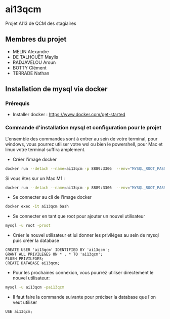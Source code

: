# ai13qcm

Projet AI13 de QCM des stagiaires

## Membres du projet

- MELIN Alexandre
- DE TALHOUËT Maylis
- RADJAVELOU Aroun
- BOTTY Clément
- TERRADE Nathan

## Installation de mysql via docker

### Prérequis

- Installer docker : <https://www.docker.com/get-started>

### Commande d'installation mysql et configuration pour le projet

L'ensemble des commandes sont à entrer au sein de votre terminal, pour windows, vous pourrez utiliser votre wsl ou bien le powershell, pour Mac et linux votre terminal suffira amplement.

- Créer l'image docker
  
```bash
docker run --detach --name=ai13qcm -p 8889:3306  --env="MYSQL_ROOT_PASSWORD=root" mysql
```

Si vous êtes sur un Mac M1 : 
```bash
docker run --detach --name=ai13qcm -p 8889:3306  --env="MYSQL_ROOT_PASSWORD=root" --platform linux/x86_64 mysql
```

- Se connecter au cli de l'image docker

```bash
docker exec -it ai13qcm bash
```

- Se connecter en tant que root pour ajouter un nouvel utilisateur

```bash
mysql -u root -proot
```

- Créer le nouvel utilisateur et lui donner les privilèges au sein de mysql puis créer la database
  
```mysql
CREATE USER 'ai13qcm' IDENTIFIED BY 'ai13qcm';
GRANT ALL PRIVILEGES ON * . * TO 'ai13qcm';
FLUSH PRIVILEGES;
CREATE DATABASE ai13qcm;
```

- Pour les prochaines connexion, vous pourrez utiliser directement le nouvel utilisateur:
  
```bash
mysql -u ai13qcm -pai13qcm
```

- Il faut faire la commande suivante pour préciser la database que l'on veut utiliser

```mysql
USE ai13qcm;
```
